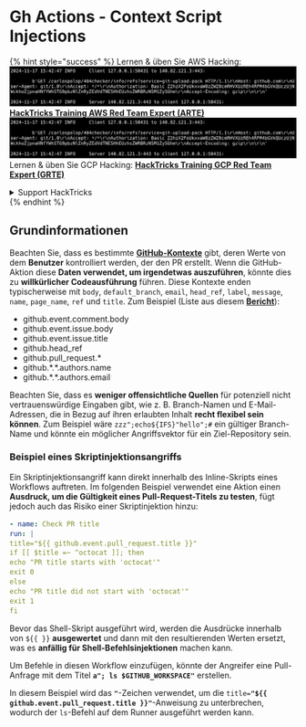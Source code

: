 # Gh Actions - Context Script Injections

{% hint style="success" %}
Lernen & üben Sie AWS Hacking:<img src="../../../.gitbook/assets/image (1).png" alt="" data-size="line">[**HackTricks Training AWS Red Team Expert (ARTE)**](https://training.hacktricks.xyz/courses/arte)<img src="../../../.gitbook/assets/image (1).png" alt="" data-size="line">\
Lernen & üben Sie GCP Hacking: <img src="../../../.gitbook/assets/image (2).png" alt="" data-size="line">[**HackTricks Training GCP Red Team Expert (GRTE)**<img src="../../../.gitbook/assets/image (2).png" alt="" data-size="line">](https://training.hacktricks.xyz/courses/grte)

<details>

<summary>Support HackTricks</summary>

* Überprüfen Sie die [**Abonnementpläne**](https://github.com/sponsors/carlospolop)!
* **Treten Sie der** 💬 [**Discord-Gruppe**](https://discord.gg/hRep4RUj7f) oder der [**Telegram-Gruppe**](https://t.me/peass) bei oder **folgen** Sie uns auf **Twitter** 🐦 [**@hacktricks\_live**](https://twitter.com/hacktricks\_live)**.**
* **Teilen Sie Hacking-Tricks, indem Sie PRs an die** [**HackTricks**](https://github.com/carlospolop/hacktricks) und [**HackTricks Cloud**](https://github.com/carlospolop/hacktricks-cloud) GitHub-Repos einreichen.

</details>
{% endhint %}

## Grundinformationen

Beachten Sie, dass es bestimmte [**GitHub-Kontexte**](https://docs.github.com/en/actions/reference/context-and-expression-syntax-for-github-actions#github-context) gibt, deren Werte von dem **Benutzer** kontrolliert werden, der den PR erstellt. Wenn die GitHub-Aktion diese **Daten verwendet, um irgendetwas auszuführen**, könnte dies zu **willkürlicher Codeausführung** führen. Diese Kontexte enden typischerweise mit `body`, `default_branch`, `email`, `head_ref`, `label`, `message`, `name`, `page_name`, `ref` und `title`. Zum Beispiel (Liste aus diesem [**Bericht**](https://medium.com/tinder/exploiting-github-actions-on-open-source-projects-5d93936d189f)):

* github.event.comment.body
* github.event.issue.body
* github.event.issue.title
* github.head\_ref
* github.pull\_request.\*
* github.\*.\*.authors.name
* github.\*.\*.authors.email

Beachten Sie, dass es **weniger offensichtliche Quellen** für potenziell nicht vertrauenswürdige Eingaben gibt, wie z. B. Branch-Namen und E-Mail-Adressen, die in Bezug auf ihren erlaubten Inhalt **recht flexibel sein können**. Zum Beispiel wäre `zzz";echo${IFS}"hello";#` ein gültiger Branch-Name und könnte ein möglicher Angriffsvektor für ein Ziel-Repository sein.

### Beispiel eines Skriptinjektionsangriffs <a href="#example-of-a-script-injection-attack" id="example-of-a-script-injection-attack"></a>

Ein Skriptinjektionsangriff kann direkt innerhalb des Inline-Skripts eines Workflows auftreten. Im folgenden Beispiel verwendet eine Aktion einen **Ausdruck, um die Gültigkeit eines Pull-Request-Titels zu testen**, fügt jedoch auch das Risiko einer Skriptinjektion hinzu:
```yaml
- name: Check PR title
run: |
title="${{ github.event.pull_request.title }}"
if [[ $title =~ ^octocat ]]; then
echo "PR title starts with 'octocat'"
exit 0
else
echo "PR title did not start with 'octocat'"
exit 1
fi
```
Bevor das Shell-Skript ausgeführt wird, werden die Ausdrücke innerhalb von `${{ }}` **ausgewertet** und dann mit den resultierenden Werten ersetzt, was es **anfällig für Shell-Befehlsinjektionen** machen kann.

Um Befehle in diesen Workflow einzufügen, könnte der Angreifer eine Pull-Anfrage mit dem Titel **`a"; ls $GITHUB_WORKSPACE"`** erstellen.

In diesem Beispiel wird das **`"`**-Zeichen verwendet, um die `title=`**`"${{ github.event.pull_request.title }}"`**-Anweisung zu unterbrechen, wodurch der `ls`-Befehl auf dem Runner ausgeführt werden kann.
